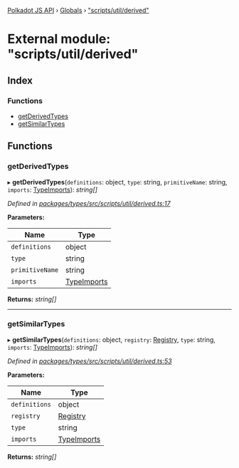 [Polkadot JS API](../README.md) › [Globals](../globals.md) › ["scripts/util/derived"](_scripts_util_derived_.md)

# External module: "scripts/util/derived"

## Index

### Functions

* [getDerivedTypes](_scripts_util_derived_.md#getderivedtypes)
* [getSimilarTypes](_scripts_util_derived_.md#getsimilartypes)

## Functions

###  getDerivedTypes

▸ **getDerivedTypes**(`definitions`: object, `type`: string, `primitiveName`: string, `imports`: [TypeImports](../interfaces/_scripts_util_imports_.typeimports.md)): *string[]*

*Defined in [packages/types/src/scripts/util/derived.ts:17](https://github.com/polkadot-js/api/blob/c8dd26b0d/packages/types/src/scripts/util/derived.ts#L17)*

**Parameters:**

Name | Type |
------ | ------ |
`definitions` | object |
`type` | string |
`primitiveName` | string |
`imports` | [TypeImports](../interfaces/_scripts_util_imports_.typeimports.md) |

**Returns:** *string[]*

___

###  getSimilarTypes

▸ **getSimilarTypes**(`definitions`: object, `registry`: [Registry](../interfaces/_types_.registry.md), `type`: string, `imports`: [TypeImports](../interfaces/_scripts_util_imports_.typeimports.md)): *string[]*

*Defined in [packages/types/src/scripts/util/derived.ts:53](https://github.com/polkadot-js/api/blob/c8dd26b0d/packages/types/src/scripts/util/derived.ts#L53)*

**Parameters:**

Name | Type |
------ | ------ |
`definitions` | object |
`registry` | [Registry](../interfaces/_types_.registry.md) |
`type` | string |
`imports` | [TypeImports](../interfaces/_scripts_util_imports_.typeimports.md) |

**Returns:** *string[]*

